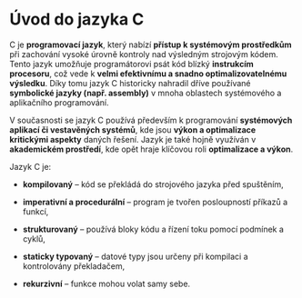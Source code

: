 # Úvod do jazyka C

C je **programovací jazyk**, který nabízí **přístup k systémovým prostředkům** při zachování vysoké úrovně kontroly nad výsledným strojovým kódem. Tento jazyk umožňuje programátorovi psát kód blízký **instrukcím procesoru**, což vede k **velmi efektivnímu a snadno optimalizovatelnému výsledku**. Díky tomu jazyk C historicky nahradil dříve používané **symbolické jazyky (např. assembly)** v mnoha oblastech systémového a aplikačního programování.

V současnosti se jazyk C používá především k programování **systémových aplikací či vestavěných systémů**, kde jsou **výkon a optimalizace kritickými aspekty** daných řešení. Jazyk je také hojně využíván v **akademickém prostředí**, kde opět hraje klíčovou roli **optimalizace a výkon**.

Jazyk C je:

- **kompilovaný** – kód se překládá do strojového jazyka před spuštěním,

- **imperativní a procedurální** – program je tvořen posloupností příkazů a funkcí,

- **strukturovaný** – používá bloky kódu a řízení toku pomocí podmínek a cyklů,

- **staticky typovaný** – datové typy jsou určeny při kompilaci a kontrolovány překladačem,

- **rekurzivní** – funkce mohou volat samy sebe.